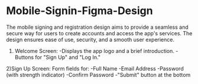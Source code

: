 # Mobile-Signin-Figma-Design
 The mobile signing and registration design aims to provide a seamless and secure way for users to create accounts and access the app's services. The design ensures ease of use, security, and a smooth user experience.
 1) Welcome Screen:
  -Displays the app logo and a brief introduction.
  -Buttons for "Sign Up" and "Log In."

2)Sign Up Screen:
  Form fields for:
  -Full Name
  -Email Address
  -Password (with strength indicator)
  -Confirm Password
  -"Submit" button at the bottom
